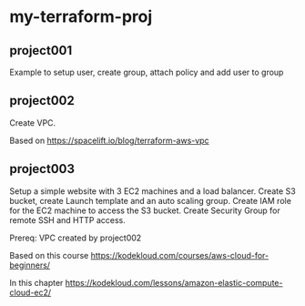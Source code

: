 # my-terraform-proj

## project001
Example to setup user, create group, attach policy and add user to group

## project002
Create VPC.

Based on https://spacelift.io/blog/terraform-aws-vpc

## project003 
Setup a simple website with 3 EC2 machines and a load balancer.
Create S3 bucket, create Launch template and an auto scaling group.
Create IAM role for the EC2 machine to access the S3 bucket.
Create Security Group for remote SSH and HTTP access.

Prereq: VPC created by project002

Based on this course https://kodekloud.com/courses/aws-cloud-for-beginners/

In this chapter https://kodekloud.com/lessons/amazon-elastic-compute-cloud-ec2/
